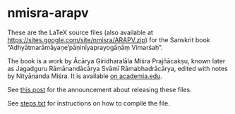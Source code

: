 # nmisra-arapv
These are the LaTeX source files (also available at https://sites.google.com/site/nmisra/ARAPV.zip) for the Sanskrit book “Adhyātmarāmāyaṇe’pāṇinīyaprayogāṇāṃ Vimarśaḥ”.

The book is a work by Ācārya Giridharalāla Miśra Prajñācakṣu, known later as Jagadguru Rāmānandācārya Svāmī Rāmabhadrācārya, edited with notes by Nityānanda Miśra. It is available [on academia.edu](https://www.academia.edu/25018408/Adhy%C4%81tmar%C4%81m%C4%81ya%E1%B9%87e_Ap%C4%81%E1%B9%87in%C4%AByaprayog%C4%81%E1%B9%87%C4%81%E1%B9%83_Vimar%C5%9Ba%E1%B8%A5).

See [this post](https://groups.google.com/d/msg/bvparishat/912ZbFtk7ys/AsGaGz05BQAJ) for the announcement about releasing these files.

See [steps.txt](steps.txt) for instructions on how to compile the file.
